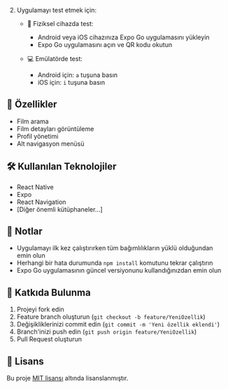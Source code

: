 
2. Uygulamayı test etmek için:
   - 📱 Fiziksel cihazda test:
     - Android veya iOS cihazınıza Expo Go uygulamasını yükleyin
     - Expo Go uygulamasını açın ve QR kodu okutun
   
   - 💻 Emülatörde test:
     - Android için: `a` tuşuna basın
     - iOS için: `i` tuşuna basın

## 📱 Özellikler

- Film arama
- Film detayları görüntüleme
- Profil yönetimi
- Alt navigasyon menüsü

## 🛠️ Kullanılan Teknolojiler

- React Native
- Expo
- React Navigation
- [Diğer önemli kütüphaneler...]

## 📝 Notlar

- Uygulamayı ilk kez çalıştırırken tüm bağımlılıkların yüklü olduğundan emin olun
- Herhangi bir hata durumunda `npm install` komutunu tekrar çalıştırın
- Expo Go uygulamasının güncel versiyonunu kullandığınızdan emin olun

## 🤝 Katkıda Bulunma

1. Projeyi fork edin
2. Feature branch oluşturun (`git checkout -b feature/YeniOzellik`)
3. Değişikliklerinizi commit edin (`git commit -m 'Yeni özellik eklendi'`)
4. Branch'inizi push edin (`git push origin feature/YeniOzellik`)
5. Pull Request oluşturun

## 📄 Lisans

Bu proje [MIT lisansı](LICENSE) altında lisanslanmıştır.